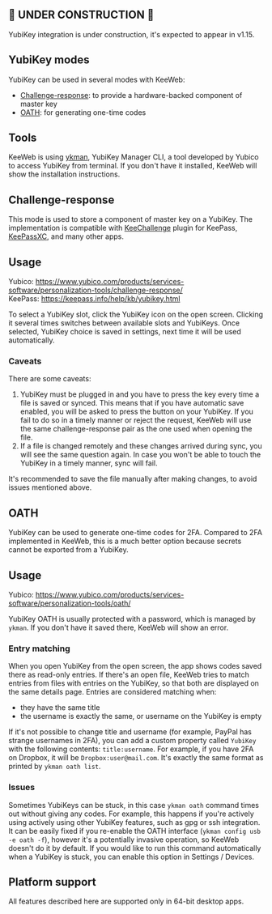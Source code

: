 ## 🚧 UNDER CONSTRUCTION 🚧

YubiKey integration is under construction, it's expected to appear in v1.15.

## YubiKey modes

YubiKey can be used in several modes with KeeWeb:
- [Challenge-response](#Challenge-response): to provide a hardware-backed component of master key
- [OATH](#OATH): for generating one-time codes

## Tools

KeeWeb is using [ykman](https://github.com/Yubico/yubikey-manager#yubikey-manager-cli), YubiKey Manager CLI, a tool developed by Yubico to access YubiKey from terminal. If you don't have it installed, KeeWeb will show the installation instructions.

## Challenge-response

This mode is used to store a component of master key on a YubiKey. The implementation is compatible with [KeeChallenge](https://github.com/brush701/keechallenge) plugin for KeePass, [KeePassXC](https://keepassxc.org/docs/#faq-yubikey-2fa), and many other apps.

## Usage

Yubico: https://www.yubico.com/products/services-software/personalization-tools/challenge-response/  
KeePass: https://keepass.info/help/kb/yubikey.html  

To select a YubiKey slot, click the YubiKey icon on the open screen. Clicking it several times switches between available slots and YubiKeys. Once selected, YubiKey choice is saved in settings, next time it will be used automatically.

### Caveats

There are some caveats:

1. YubiKey must be plugged in and you have to press the key every time a file is saved or synced. This means that if you have automatic save enabled, you will be asked to press the button on your YubiKey. If you fail to do so in a timely manner or reject the request, KeeWeb will use the same challenge-response pair as the one used when opening the file.
2. If a file is changed remotely and these changes arrived during sync, you will see the same question again. In case you won't be able to touch the YubiKey in a timely manner, sync will fail.

It's recommended to save the file manually after making changes, to avoid issues mentioned above.

## OATH

YubiKey can be used to generate one-time codes for 2FA. Compared to 2FA implemented in KeeWeb, this is a much better option because secrets cannot be exported from a YubiKey.

## Usage

Yubico: https://www.yubico.com/products/services-software/personalization-tools/oath/  

YubiKey OATH is usually protected with a password, which is managed by `ykman`. If you don't have it saved there, KeeWeb will show an error.

### Entry matching

When you open YubiKey from the open screen, the app shows codes saved there as read-only entries. If there's an open file, KeeWeb tries to match entries from files with entries on the YubiKey, so that both are displayed on the same details page. Entries are considered matching when:

- they have the same title
- the username is exactly the same, or username on the YubiKey is empty

If it's not possible to change title and username (for example, PayPal has strange usernames in 2FA), you can add a custom property called `YubiKey` with the following contents: `title:username`. For example, if you have 2FA on Dropbox, it will be `Dropbox:user@mail.com`. It's exactly the same format as printed by `ykman oath list`.

### Issues

Sometimes YubiKeys can be stuck, in this case `ykman oath` command times out without giving any codes. For example, this happens if you're actively using actively using other YubiKey features, such as gpg or ssh integration. It can be easily fixed if you re-enable the OATH interface (`ykman config usb -e oath -f`), however it's a potentially invasive operation, so KeeWeb doesn't do it by default. If you would like to run this command automatically when a YubiKey is stuck, you can enable this option in Settings / Devices.

## Platform support

All features described here are supported only in 64-bit desktop apps.